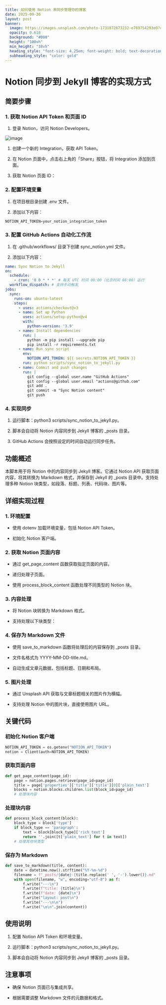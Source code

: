 ```yaml
---
title: 如何使用 Notion 来同步管理你的博客
date: 2025-09-26
layout: post
banner:
  image: https://images.unsplash.com/photo-1731872673232-e769754293e0?crop=entropy&cs=tinysrgb&fit=max&fm=jpg&ixid=M3w2OTIwMzJ8MHwxfHJhbmRvbXx8fHx8fHx8fDE3NTg4ODIxMjV8&ixlib=rb-4.1.0&q=80&w=1080
  opacity: 0.618
  background: "#000"
  height: "100vh"
  min_height: "38vh"
  heading_style: "font-size: 4.25em; font-weight: bold; text-decoration: underline"
  subheading_style: "color: gold"
---
```


# Notion 同步到 Jekyll 博客的实现方式

## 简要步骤

### 1. 获取 Notion API Token 和页面 ID

1. 登录 Notion，访问 Notion Developers。

![image](https://prod-files-secure.s3.us-west-2.amazonaws.com/a7a0cc5a-89b9-4cda-8686-1fba0ca52f40/d19c1afe-dea5-4312-9333-786b0ba83054/image.png?X-Amz-Algorithm=AWS4-HMAC-SHA256&X-Amz-Content-Sha256=UNSIGNED-PAYLOAD&X-Amz-Credential=ASIAZI2LB4663VYYAC2H%2F20250926%2Fus-west-2%2Fs3%2Faws4_request&X-Amz-Date=20250926T102204Z&X-Amz-Expires=3600&X-Amz-Security-Token=IQoJb3JpZ2luX2VjEAEaCXVzLXdlc3QtMiJHMEUCIQCzbHogQO1XrrwTnsMA%2FIpulL35fGSmZMGzHcSy%2BxaR3wIgMKopPDvPpsTqJ0Kqheo54FjsyGTDDwqDO9q5kfHwYSoqiAQIiv%2F%2F%2F%2F%2F%2F%2F%2F%2F%2FARAAGgw2Mzc0MjMxODM4MDUiDDkM7324E0J2QkgiISrcA3DSTisJ0S6pMGven993zusrAVjxZmXFpOVtNiM010Ke7u%2BOi%2BclARorKKQcRY6BgA7eH%2FJBT0xZVbCPIGShiYmp30%2Fn4ZOVqUiR79jZd5GyRUnP8JnEmGjUMHr7mfPQlPtVZ3jR9Tr6WFQDYB4EycShQAeQm3DSSEZNUZ3b8acJ3X2prEdfMp3yv1PwQHNv9SwRDz%2BAgIlh%2BNBcoR2atYO7K2SgJ1baUX9JuiY5%2BmyurxeGVe8N%2FitvfAqlyQHnp91gkAxyO7K3Bx1jbHpnWZAloochcA1nDUcfp5sSL%2Fy3WPkN3VPhqSG6G9XV2maNbnPOPBU%2FIyeVLDuu1F42DVWyz271nk7akQ8WRfdbMAhBCRIv6l8M%2FpJUFbdtDd0RozSceqDpWJJeVNHs%2BCh7YdVWP9Vun8ygFx4CDXA8twJEoynmtXWN3U7VTus9XxWlwB9f7Nrh1qfPm%2BA2lnZY3oyTQrhNUmMoEu8%2Bs%2FTJaYP6x%2BJMvyDfoOkGJ%2Bgx%2Bfhk4M%2Fpkdzscevw3nH%2B8th0dz4LXJ5c1UT9fZTAzqIRXUOvBYd1AIMM6RYfH%2BPYP54E22lmXowQiro6CGCuY01vhhVOqwHGCdllmqgDf%2BJMRnnzarAJGF%2BKUerjSy%2BTMIq02cYGOqUBspdk5mQYMGBhG1DxEGiNJQVXmQr4yDGuUzdhrU92422yXv5cHevyywu9lYQYHhoOzASqKWRB5dXweWlCy97lnqyOkoq81iGWjoaK%2F69MuMzzgC%2Bo0btZ8%2FUPltAMhPCwVd%2By52pG6DWBt5EVFLRCelIsRzF45Q8%2B43ijyZHGCv3VrHrPjaDOvegcgvKRwQKAZMFDi9DAFur2iY7ikFmXPijm8GOa&X-Amz-Signature=eed81bced40edce9dcb321553d69f1576dbfd1585bd9b4180fbd57514e350cbf&X-Amz-SignedHeaders=host&x-amz-checksum-mode=ENABLED&x-id=GetObject)

1. 创建一个新的 Integration，获取 API Token。

1. 在 Notion 页面中，点击右上角的「Share」按钮，将 Integration 添加到页面。

1. 获取 Notion 页面 ID：


### 2. 配置环境变量

1. 在项目根目录创建 .env 文件。

1. 添加以下内容：

```javascript
NOTION_API_TOKEN=your_notion_integration_token
```

### 3. 配置 GitHub Actions 自动化工作流

1. 在 .github/workflows/ 目录下创建 sync_notion.yml 文件。

1. 添加以下内容：

```yaml
name: Sync Notion to Jekyll
on:
  schedule:
    - cron: '0 0 * * *' # 每天 UTC 时间 00:00（北京时间 08:00）运行
  workflow_dispatch: # 支持手动触发
jobs:
  sync:
    runs-on: ubuntu-latest
    steps:
      - uses: actions/checkout@v3
      - name: Set up Python
        uses: actions/setup-python@v4
        with:
          python-version: '3.9'
      - name: Install dependencies
        run: |
          python -m pip install --upgrade pip
          pip install -r requirements.txt
      - name: Run sync script
        env:
          NOTION_API_TOKEN: ${{ secrets.NOTION_API_TOKEN }}
        run: python scripts/sync_notion_to_jekyll.py
      - name: Commit and push changes
        run: |
          git config --global user.name "GitHub Actions"
          git config --global user.email "actions@github.com"
          git add .
          git commit -m "Sync Notion content"
          git push
```

### 4. 实现同步

1. 运行脚本：python3 scripts/sync_notion_to_jekyll.py。

1. 脚本会自动将 Notion 内容同步到 Jekyll 博客的 _posts 目录。

1. GitHub Actions 会按照设定的时间自动运行同步任务。

## 功能概述

本脚本用于将 Notion 中的内容同步到 Jekyll 博客。它通过 Notion API 获取页面内容，将其转换为 Markdown 格式，并保存到 Jekyll 的 _posts 目录中。支持处理多种 Notion 块类型，如段落、标题、列表、代码块、图片等。

## 详细实现过程

### 1. 环境配置

- 使用 dotenv 加载环境变量，包括 Notion API Token。

- 初始化 Notion 客户端。

### 2. 获取 Notion 页面内容

- 通过 get_page_content 函数获取指定页面的内容。

- 递归处理子页面。

- 使用 process_block_content 函数处理不同类型的 Notion 块。

### 3. 内容处理

- 将 Notion 块转换为 Markdown 格式。

- 支持处理以下块类型：


### 4. 保存为 Markdown 文件

- 使用 save_to_markdown 函数将处理后的内容保存到 _posts 目录。

- 文件名格式为 YYYY-MM-DD-title.md。

- 自动生成文章元数据，包括标题、日期和布局。

### 5. 图片处理

- 通过 Unsplash API 获取与文章标题相关的图片作为横幅。

- 支持处理 Notion 中的图片块，直接使用图片 URL。

## 关键代码

### 初始化 Notion 客户端

```python
NOTION_API_TOKEN = os.getenv("NOTION_API_TOKEN")
notion = Client(auth=NOTION_API_TOKEN)
```

### 获取页面内容

```python
def get_page_content(page_id):
    page = notion.pages.retrieve(page_id=page_id)
    title = page['properties']['title']['title'][0]['plain_text']
    blocks = notion.blocks.children.list(block_id=page_id)
    # 处理块内容
```

### 处理块内容

```python
def process_block_content(block):
    block_type = block['type']
    if block_type == 'paragraph':
        text = block[block_type]['rich_text']
        return ''.join([t['plain_text'] for t in text])
    # 处理其他块类型
```

### 保存为 Markdown

```python
def save_to_markdown(title, content):
    date = datetime.now().strftime("%Y-%m-%d")
    filename = f"_posts/{date}-{title.replace(' ', '-').lower()}.md"
    with open(filename, "w", encoding="utf-8") as f:
        f.write("---\n")
        f.write(f"title: {title}\n")
        f.write(f"date: {date}\n")
        f.write("layout: post\n")
        f.write("---\n\n")
        f.write("\n\n".join(content))
```

## 使用说明

1. 配置 Notion API Token 和环境变量。

1. 运行脚本：python3 scripts/sync_notion_to_jekyll.py。

1. 脚本会自动将 Notion 内容同步到 Jekyll 博客的 _posts 目录。

## 注意事项

- 确保 Notion 页面已与集成共享。

- 根据需要调整 Markdown 文件的元数据和格式。